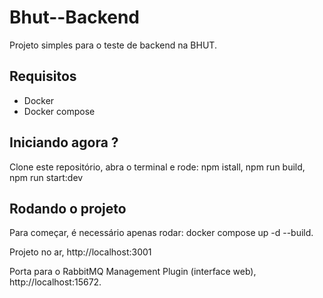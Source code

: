 # Bhut--Backend

Projeto simples para o teste de backend na BHUT.

## Requisitos
- Docker
- Docker compose 

## Iniciando agora ?
Clone este repositório, abra o terminal e rode: npm istall, npm run build, npm run start:dev

## Rodando o projeto
Para começar, é necessário apenas rodar: docker compose up -d --build.


Projeto no ar, http://localhost:3001

Porta para o RabbitMQ Management Plugin (interface web), http://localhost:15672.


